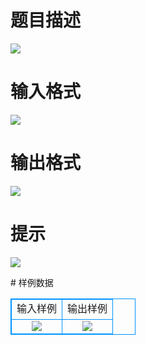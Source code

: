 # 

 
 # 题目描述 
<p>
<img border="0" src="/source/joyoi/tyvj-2212/img/aHR0cDovL3d3dy5qb3lvaS5jbi9wcm9ibGVtL3R5dmotMjIxMi9wcm9ibGVtc19pbWFnZXMvMjU2OC8xLmpwZw==.jpg"></p> 

 
 # 输入格式 
<p>
<img border="0" src="/source/joyoi/tyvj-2212/img/aHR0cDovL3d3dy5qb3lvaS5jbi9wcm9ibGVtL3R5dmotMjIxMi9wcm9ibGVtc19pbWFnZXMvMjU2OC8yLmpwZw==.jpg"></p> 

 
 # 输出格式 
<p>
<img border="0" src="/source/joyoi/tyvj-2212/img/aHR0cDovL3d3dy5qb3lvaS5jbi9wcm9ibGVtL3R5dmotMjIxMi9wcm9ibGVtc19pbWFnZXMvMjU2OC8zLmpwZw==.jpg"></p> 

 
 # 提示 
<p>
<img border="0" src="/source/joyoi/tyvj-2212/img/aHR0cDovL3d3dy5qb3lvaS5jbi9wcm9ibGVtL3R5dmotMjIxMi9wcm9ibGVtc19pbWFnZXMvMjU2OC82LmpwZw==.jpg"></p> 
# 样例数据
<style>
        table,table tr th, table tr td { border:1px solid #0094ff; }
        table { width: 200px; min-height: 25px; line-height: 25px; text-align: center; border-collapse: collapse;}   
    </style>
<table>
	<tr>
		<td>输入样例</td>
		<td>输出样例</td>
	</tr>
<tr><td><img border="0" src="/source/joyoi/tyvj-2212/img/aHR0cDovL3d3dy5qb3lvaS5jbi9wcm9ibGVtL3R5dmotMjIxMi9wcm9ibGVtc19pbWFnZXMvMjU2OC80LmpwZw==.jpg"></td><td>
<img border="0" src="/source/joyoi/tyvj-2212/img/aHR0cDovL3d3dy5qb3lvaS5jbi9wcm9ibGVtL3R5dmotMjIxMi9wcm9ibGVtc19pbWFnZXMvMjU2OC81LmpwZw==.jpg"></td></tr></table>
